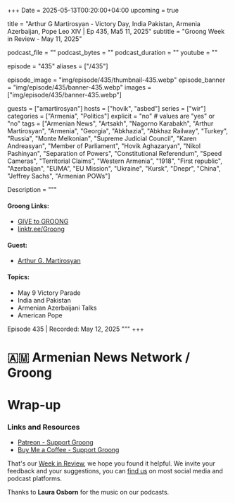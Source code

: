 +++
Date = 2025-05-13T00:20:00+04:00
upcoming = true

title = "Arthur G Martirosyan - Victory Day, India Pakistan, Armenia Azerbaijan, Pope Leo XIV | Ep 435, Ma5 11, 2025"
subtitle = "Groong Week in Review - May 11, 2025"

podcast_file = ""
podcast_bytes = ""
podcast_duration = ""
youtube = ""

episode = "435"
aliases = ["/435"]

episode_image = "img/episode/435/thumbnail-435.webp"
episode_banner = "img/episode/435/banner-435.webp"
images = ["img/episode/435/banner-435.webp"]

guests = ["amartirosyan"]
hosts = ["hovik", "asbed"]
series = ["wir"]
categories = ["Armenia", "Politics"]
explicit = "no" # values are "yes" or "no"
tags = ["Armenian News", "Artsakh", "Nagorno Karabakh", "Arthur Martirosyan", "Armenia", "Georgia", "Abkhazia", "Abkhaz Railway", "Turkey", "Russia", "Monte Melkonian", "Supreme Judicial Council", "Karen Andreasyan", "Member of Parliament", "Hovik Aghazaryan", "Nikol Pashinyan", "Separation of Powers", "Constitutional Referendum", "Speed Cameras", "Territorial Claims", "Western Armenia", "1918", "First republic", "Azerbaijan", "EUMA", "EU Mission", "Ukraine", "Kursk", "Dnepr", "China", "Jeffrey Sachs", "Armenian POWs"]

Description = """

#### Groong Links:
* [GIVE to GROONG](https://podcasts.groong.org/donate)
* [linktr.ee/Groong](https://linktr.ee/groong)

#### Guest:
* [Arthur G. Martirosyan](/guest/amartirosyan)

#### Topics:
* May 9 Victory Parade
* India and Pakistan
* Armenian Azerbaijani Talks
* American Pope

Episode 435 | Recorded: May 12, 2025
"""
+++

# 🇦🇲 Armenian News Network / Groong  



# Wrap-up

### **Links and Resources**

* [Patreon - Support Groong](https://www.patreon.com/ann_groong)
* [Buy Me a Coffee - Support Groong](https://www.buymeacoffee.com/groong)

That's our [Week in Review](https://podcasts.groong.org/), we hope you found it helpful. We invite your feedback and your suggestions, you can [find us](https://linktr.ee/groong) on most social media and podcast platforms.

Thanks to __Laura Osborn__ for the music on our podcasts.
